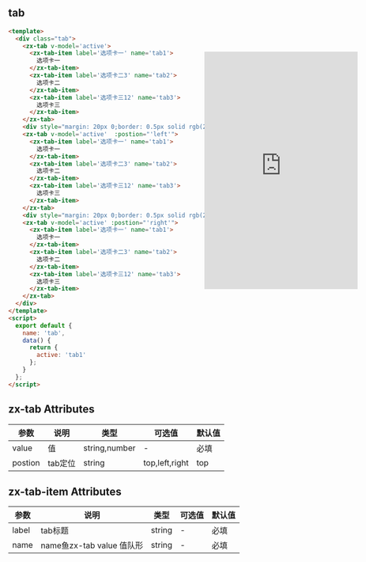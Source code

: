 ## tab
```html
<template>
  <div class="tab">
    <zx-tab v-model='active'>
      <zx-tab-item label='选项卡一' name='tab1'>
        选项卡一
      </zx-tab-item>
      <zx-tab-item label='选项卡二3' name='tab2'>
        选项卡二
      </zx-tab-item>
      <zx-tab-item label='选项卡三12' name='tab3'>
        选项卡三
      </zx-tab-item>
    </zx-tab>
    <div style="margin: 20px 0;border: 0.5px solid rgb(247, 247, 247)"></div>
    <zx-tab v-model='active'  :postion="'left'">
      <zx-tab-item label='选项卡一' name='tab1'>
        选项卡一
      </zx-tab-item>
      <zx-tab-item label='选项卡二3' name='tab2'>
        选项卡二
      </zx-tab-item>
      <zx-tab-item label='选项卡三12' name='tab3'>
        选项卡三
      </zx-tab-item>
    </zx-tab>
    <div style="margin: 20px 0;border: 0.5px solid rgb(247, 247, 247)"></div>
    <zx-tab v-model='active' :postion="'right'">
      <zx-tab-item label='选项卡一' name='tab1'>
        选项卡一
      </zx-tab-item>
      <zx-tab-item label='选项卡二3' name='tab2'>
        选项卡二
      </zx-tab-item>
      <zx-tab-item label='选项卡三12' name='tab3'>
        选项卡三
      </zx-tab-item>
    </zx-tab>
  </div>
</template>
<script>
  export default {
    name: 'tab',
    data() {
      return {
        active: 'tab1'
      };
    }
  };
</script>
```
<style>
  .page .content{
    margin:0;
  }
  .iframe-wrap{
    background: url('http://mint-ui.github.io/docs/static/img/phone.5909f66.png') no-repeat center center;
    width:340px;
    height:630px;
    padding:70px 15px 80px;
    background-size:100% 100%;
    box-sizing: border-box;
    position:fixed;
    top:100px;
    right:10px;
  }
   .iframe-wrap .iframe{
    width:100%;
    height:100%;
    background:white;
    border:none;
  }
</style>
<div class="iframe-wrap">
  <iframe src="https://zxhuan.github.io/eg/#/tab" class="iframe"></iframe>
</div>


## zx-tab Attributes
参数 | 说明 | 类型 |可选值 |默认值
---|---|---|---|---
value| 值| string,number|-|必填
postion| tab定位| string|top,left,right|top

## zx-tab-item Attributes
参数 | 说明 | 类型 |可选值 |默认值
---|---|---|---|---
label| tab标题| string|-|必填
name| name鱼zx-tab value 值队形| string|-|必填
